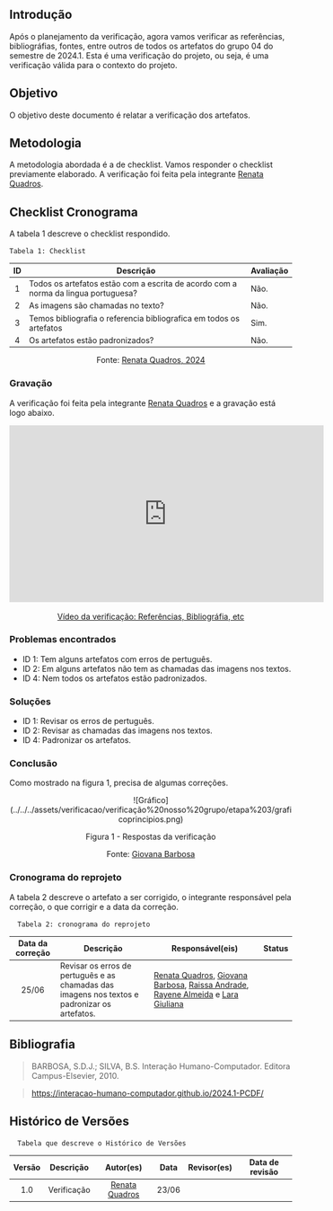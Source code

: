 ## Introdução
Após o planejamento da verificação, agora vamos verificar as referências, bibliográfias, fontes, entre outros de todos os artefatos do grupo 04 do semestre de 2024.1. Esta é uma verificação do projeto, ou seja, é uma verificação válida para o contexto do projeto.

## Objetivo 
O objetivo deste documento é relatar a verificação dos artefatos.

## Metodologia
A metodologia abordada é a de checklist. Vamos responder o checklist previamente elaborado. A verificação foi feita pela integrante [Renata Quadros](https://github.com/Renatinha28).

## Checklist Cronograma
A tabela 1 descreve o checklist respondido.

    Tabela 1: Checklist 


| ID | Descrição | Avaliação | 
| :----: | --------- | ---------- | 
| 1 |Todos os artefatos estão com a escrita de acordo com a norma da lingua portuguesa? | Não. | 
| 2 | As imagens são chamadas no texto? | Não. | 
| 3 | Temos bibliografia o referencia bibliografica em todos os artefatos| Sim. |
| 4 | Os artefatos estão padronizados?| Não. |  

<center> <p>Fonte: <a href="https://github.com/Renatinha28">Renata Quadros, 2024</a></p></center>

### Gravação
A verificação foi feita pela integrante [Renata Quadros](https://github.com/Renatinha28) e a gravação está logo abaixo.

<p style="text-align: center">
    <iframe width="560" height="315" src="https://www.youtube.com/embed/LtsaJP8fgTg" title="YouTube video player" frameborder="0" allow="accelerometer; autoplay; clipboard-write; encrypted-media; gyroscope; picture-in-picture; web-share" referrerpolicy="strict-origin-when-cross-origin" allowfullscreen></iframe>
</p>
<p style="text-align: center">
    <a href="https://www.youtube.com/watch?v=LtsaJP8fgTg" target="_blank">Vídeo da verificação: Referências, Bibliográfia, etc </a>
</p>

### Problemas encontrados
- ID 1: Tem alguns artefatos com erros de pertuguês.
- ID 2: Em alguns artefatos não tem as chamadas das imagens nos textos.
- ID 4: Nem todos os artefatos estão padronizados.

### Soluções
- ID 1: Revisar os erros de pertuguês.
- ID 2: Revisar as chamadas das imagens nos textos.
- ID 4: Padronizar os artefatos.

### Conclusão
Como mostrado na figura 1, precisa de algumas correções.

<center>
![Gráfico](../../../assets/verificacao/verificação%20nosso%20grupo/etapa%203/graficoprincipios.png)
<div align="center">
<p> Figura 1 - Respostas da verificação</p>
 <center>  <p>Fonte: <a href="https://github.com/gio221">Giovana Barbosa</a></p></center>        
</div></center>

### Cronograma do reprojeto
A tabela 2 descreve o artefato a ser corrigido, o integrante responsável pela correção, o que corrigir e a data da correção.


      Tabela 2: cronograma do reprojeto
| Data da correção | Descrição | Responsável(eis) | Status |
| :----------------------: | -------------------- | ---------------- | --------------- |
|25/06| Revisar os erros de pertuguês e as chamadas das imagens nos textos e padronizar os artefatos. | [Renata Quadros](https://github.com/Renatinha28), [Giovana Barbosa](https://github.com/gio221), [Raissa Andrade](https://github.com/RaissaAndradeS), [Rayene Almeida](https://github.com/rayenealmeida) e [Lara Giuliana](https://github.com/gravelylara) | |


## Bibliografia
> BARBOSA, S.D.J.; SILVA, B.S. Interação Humano-Computador. Editora Campus-Elsevier, 2010.

> https://interacao-humano-computador.github.io/2024.1-PCDF/

## Histórico de Versões
      Tabela que descreve o Histórico de Versões

|     Versão       |     Descrição      |      Autor(es)      | Data           |  Revisor(es)          |Data de revisão|
| :----------------------------------------------------------: | :-------------------------------: | :-------------------------------------------------: | :-------------------------------: |  :-------------------------------: | :-------------------------------: |
| 1.0 | Verificação | [Renata Quadros](https://github.com/Renatinha28)  | 23/06 |